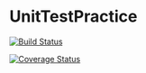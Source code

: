 # UnitTestPractice

[![Build Status](https://travis-ci.com/jdlouhy/UnitTestPractice.svg?branch=master)](https://travis-ci.com/jdlouhy/UnitTestPractice)

<a href='https://coveralls.io/github/jdlouhy/UnitTestPractice?branch=master'><img src='https://coveralls.io/repos/github/jdlouhy/UnitTestPractice/badge.svg?branch=master' alt='Coverage Status' /></a>
